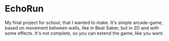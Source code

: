 # EchoRun
My final project for school, that I wanted to make. It's simple arcade-game, based on movement between walls, like in Beat Saber, but in 2D and with some effects. It's not complete, so you can extend the game, like you want. 
